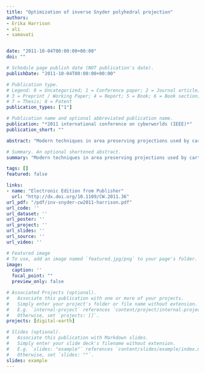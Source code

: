 ```yaml
---
title: "Optimization of inverse Snyder polyhedral projection"
authors:
- Erika Harrison
- ali
- samavati


date: "2011-10-04T00:00:00+00:00"
doi: ""

# Schedule page publish date (NOT publication's date).
publishDate: "2011-10-04T00:00:00+00:00"

# Publication type.
# Legend: 0 = Uncategorized; 1 = Conference paper; 2 = Journal article;
# 3 = Preprint / Working Paper; 4 = Report; 5 = Book; 6 = Book section;
# 7 = Thesis; 8 = Patent
publication_types: ["1"]

# Publication name and optional abbreviated publication name.
publication: "*2011 international conference on cyberworlds (IEEE)*"
publication_short: ""

abstract: "Modern techniques in area preserving projections used by cartographers and other glossarial researchers have closed forms when projecting from the sphere to the plane, as based on their initial derivations. Inversions, from the planar map to the spherical approximation of the Earth which are important for modern 3D analysis and visualizations, are slower, requiring iterative root finding approaches, or not determined at all. We introduce optimization techniques for Snyder's inverse polyhedral projection by reducing iterations, and using polynomial approximations for avoiding them entirely. Results including speed up, iteration reduction, and error analysis are provided."

# Summary. An optional shortened abstract.
summary: "Modern techniques in area preserving projections used by cartographers and other glossarial researchers have closed forms when projecting from the sphere to the plane, as based on their initial derivations. Inversions, from the planar map to the spherical approximation of the Earth which are important for modern 3D analysis and visualizations, are slower, requiring iterative root finding approaches, or not determined at all. We introduce optimization techniques for Snyder's inverse polyhedral pr..."

tags: []
featured: false

links:
- name: "Electronic Edition from Publisher"
  url: "http://dx.doi.org/10.1109/CW.2011.36"
url_pdf: "/pdf/inv-snyder-cw2011-harrison.pdf"
url_code: ''
url_dataset: ''
url_poster: ''
url_project: ''
url_slides: ''
url_source: ''
url_video: ''

# Featured image
# To use, add an image named `featured.jpg/png` to your page's folder. 
image:
  caption: ''
  focal_point: ""
  preview_only: false

# Associated Projects (optional).
#   Associate this publication with one or more of your projects.
#   Simply enter your project's folder or file name without extension.
#   E.g. `internal-project` references `content/project/internal-project/index.md`.
#   Otherwise, set `projects: []`.
projects: [digital-earth]

# Slides (optional).
#   Associate this publication with Markdown slides.
#   Simply enter your slide deck's filename without extension.
#   E.g. `slides: "example"` references `content/slides/example/index.md`.
#   Otherwise, set `slides: ""`.
slides: example
---
```

